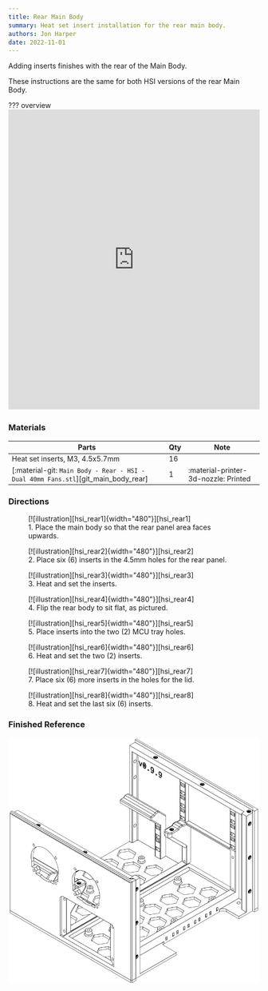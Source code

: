 ```yaml
---
title: Rear Main Body
summary: Heat set insert installation for the rear main body.
authors: Jon Harper
date: 2022-11-01
---
```


Adding inserts finishes with the rear of the Main Body.

These instructions are the same for both HSI versions of the rear Main Body.

??? overview
    <iframe src="https://jon-harper.github.io/OmniBox/video/0.9.9/hsi_rear.mp4" frameborder="0" width="100%" height="600px" allowfullscreen></iframe>

### Materials

| Parts                                                 | Qty | Note                            |
|-------------------------------------------------------|-----|---------------------------------|
| Heat set inserts, M3, 4.5x5.7mm                       | 16  |                                 |
| [:material-git: `Main Body - Rear - HSI - Dual 40mm Fans.stl`][git_main_body_rear] | 1   | :material-printer-3d-nozzle: Printed |

### Directions
                                                            
<figure markdown>
  [![illustration][hsi_rear1]{width="480"}][hsi_rear1]
  <figcaption>1. Place the main body so that the rear panel area faces upwards.</figcaption>
</figure>

<figure markdown>
  [![illustration][hsi_rear2]{width="480"}][hsi_rear2]
  <figcaption>2. Place six (6) inserts in the 4.5mm holes for the rear panel.</figcaption>
</figure>

<figure markdown>
  [![illustration][hsi_rear3]{width="480"}][hsi_rear3]
  <figcaption>3. Heat and set the inserts.</figcaption>
</figure>

<figure markdown>
  [![illustration][hsi_rear4]{width="480"}][hsi_rear4]
  <figcaption>4. Flip the rear body to sit flat, as pictured.</figcaption>
</figure>

<figure markdown>
  [![illustration][hsi_rear5]{width="480"}][hsi_rear5]
  <figcaption>5. Place inserts into the two (2) MCU tray holes.</figcaption>
</figure>

<figure markdown>
  [![illustration][hsi_rear6]{width="480"}][hsi_rear6]
  <figcaption>6. Heat and set the two (2) inserts.</figcaption>
</figure>

<figure markdown>
  [![illustration][hsi_rear7]{width="480"}][hsi_rear7]
  <figcaption>7. Place six (6) more inserts in the holes for the lid.</figcaption>
</figure>

<figure markdown>
  [![illustration][hsi_rear8]{width="480"}][hsi_rear8]
  <figcaption>8. Heat and set the last six (6) inserts.</figcaption>
</figure>

### Finished Reference

[![illustration][hsi_rear_final]][hsi_rear_final]

[hsi_rear1]: ../img/assembly/hsi/rear/rear_hsi1.png
[hsi_rear2]: ../img/assembly/hsi/rear/rear_hsi2.png
[hsi_rear3]: ../img/assembly/hsi/rear/rear_hsi3.png
[hsi_rear4]: ../img/assembly/hsi/rear/rear_hsi4.png
[hsi_rear5]: ../img/assembly/hsi/rear/rear_hsi5.png
[hsi_rear6]: ../img/assembly/hsi/rear/rear_hsi6.png
[hsi_rear7]: ../img/assembly/hsi/rear/rear_hsi7.png
[hsi_rear8]: ../img/assembly/hsi/rear/rear_hsi8.png
[hsi_rear_final]: ../img/assembly/hsi/rear/rear_hsi_final.png